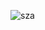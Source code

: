 
![sza](https://user-images.githubusercontent.com/93833171/150655110-d52faf55-e8dc-4f62-8257-c9d2e7fc431a.png)
